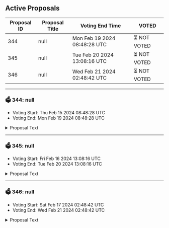 ## Active Proposals

| Proposal ID | Proposal Title | Voting End Time | VOTED |
|-------------|----------------|-----------------|-------|
| 344 | null | Mon Feb 19 2024 08:48:28 UTC | ⏳ NOT VOTED |
| 345 | null | Tue Feb 20 2024 13:08:16 UTC | ⏳ NOT VOTED |
| 346 | null | Wed Feb 21 2024 02:48:42 UTC | ⏳ NOT VOTED |

---

### 🗳 344: null
- Voting Start: Thu Feb 15 2024 08:48:28 UTC
- Voting End: Mon Feb 19 2024 08:48:28 UTC

<details>
<summary>Proposal Text</summary>
 
null
</details>

---

### 🗳 345: null
- Voting Start: Fri Feb 16 2024 13:08:16 UTC
- Voting End: Tue Feb 20 2024 13:08:16 UTC

<details>
<summary>Proposal Text</summary>
 
null
</details>

---

### 🗳 346: null
- Voting Start: Sat Feb 17 2024 02:48:42 UTC
- Voting End: Wed Feb 21 2024 02:48:42 UTC

<details>
<summary>Proposal Text</summary>
 
null
</details>
